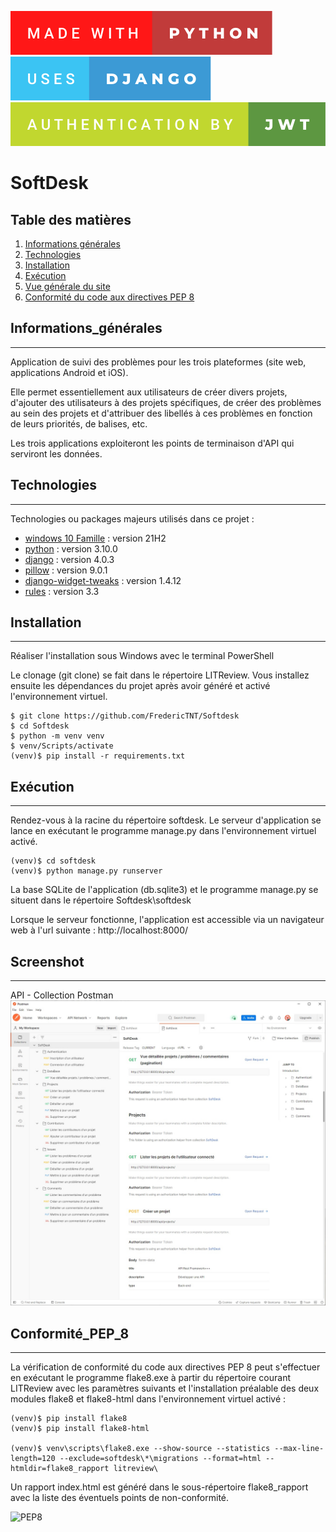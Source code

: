 [![python](./softdesk/static/badge/made-with-python.svg)](https://docs.python.org/fr/3.10/)
[![python](./softdesk/static/badge/uses-django.svg)](https://docs.djangoproject.com/fr/4.0/)
[![python](./softdesk/static/badge/authentication-by-jwt.svg)](https://django-rest-framework-simplejwt.readthedocs.io/en/latest/index.html)

# SoftDesk

## Table des matières
1. [Informations générales](#Informations_générales)
2. [Technologies](#technologies)
3. [Installation](#installation)
4. [Exécution](#Exécution)
5. [Vue générale du site](#Screenshot)
6. [Conformité du code aux directives PEP 8](#Conformité_PEP_8)

## Informations_générales
***
Application de suivi des problèmes pour les trois plateformes (site web, applications Android et iOS).

Elle permet essentiellement aux utilisateurs de créer divers projets, d'ajouter des utilisateurs à des projets 
spécifiques, de créer des problèmes au sein des projets et d'attribuer des libellés à ces problèmes en fonction de 
leurs priorités, de balises, etc.

Les trois applications exploiteront les points de terminaison d'API qui serviront les données.

## Technologies
***
Technologies ou packages majeurs utilisés dans ce projet :
* [windows 10 Famille](https://docs.microsoft.com/fr-fr/windows/whats-new/whats-new-windows-10-version-21h2) : version 21H2 
* [python](https://docs.python.org/fr/3.10/) : version 3.10.0
* [django](https://docs.djangoproject.com/fr/4.0/) : version 4.0.3
* [pillow](https://pillow.readthedocs.io/en/stable/index.html) : version 9.0.1
* [django-widget-tweaks](https://pypi.org/project/django-widget-tweaks/) : version 1.4.12
* [rules](https://pypi.org/project/rules/) : version 3.3

## Installation
***
Réaliser l'installation sous Windows avec le terminal PowerShell 

Le clonage (git clone) se fait dans le répertoire LITReview. Vous installez ensuite les dépendances du projet après 
avoir généré et activé l'environnement virtuel.
```
$ git clone https://github.com/FredericTNT/Softdesk
$ cd Softdesk
$ python -m venv venv
$ venv/Scripts/activate
(venv)$ pip install -r requirements.txt
```

## Exécution
***
Rendez-vous à la racine du répertoire softdesk. Le serveur d'application se lance en exécutant le programme manage.py
dans l'environnement virtuel activé.

```
(venv)$ cd softdesk
(venv)$ python manage.py runserver
```

La base SQLite de l'application (db.sqlite3) et le programme manage.py se situent dans le répertoire
Softdesk\softdesk

Lorsque le serveur fonctionne, l'application est accessible via un navigateur web à 
l'url suivante : http://localhost:8000/

## Screenshot
***
API - Collection Postman
<img src="./softdesk/static/screenshot/postman.jpg" alt="collection" />

## Conformité_PEP_8
***
La vérification de conformité du code aux directives PEP 8 peut s'effectuer en exécutant le programme flake8.exe 
à partir du répertoire courant LITReview avec les paramètres suivants et l'installation préalable des deux modules 
flake8 et flake8-html dans l'environnement virtuel activé :
```
(venv)$ pip install flake8
(venv)$ pip install flake8-html

(venv)$ venv\scripts\flake8.exe --show-source --statistics --max-line-length=120 --exclude=softdesk\*\migrations --format=html --htmldir=flake8_rapport litreview\
```
Un rapport index.html est généré dans le sous-répertoire flake8_rapport avec la liste des éventuels points de
non-conformité.

<img src="/litreview/static/screenshot/Flake8.jpg" alt="PEP8" />
<!---
## FAQs
-->
